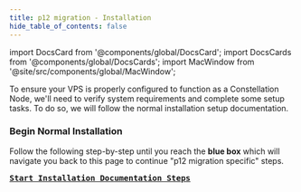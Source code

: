 ```yaml
---
title: p12 migration - Installation
hide_table_of_contents: false
---
```

<intro-end />

import DocsCard from '@components/global/DocsCard';
import DocsCards from '@components/global/DocsCards';
import MacWindow from '@site/src/components/global/MacWindow';

<head>
  <title>MainNet 2.0 Automation with nodectl</title>
  <meta
    name="description"
    content="nodectl installation of new Node"
  />
</head>

To ensure your VPS is properly configured to function as a Constellation Node, we'll need to verify system requirements and complete some setup tasks.  To do so, we will follow the normal installation setup documentation.

### Begin Normal Installation
Follow the following step-by-step until you reach the **blue box** which will navigate you back to this page to continue "p12 migration specific" steps.

**<kbd>[Start Installation Documentation Steps](/validate/automated/install/nodectlInstallRequire)</kbd>**
